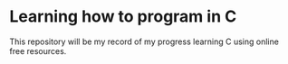 # Learning how to program in C

This repository will be my record of my progress learning C using online free resources. 
